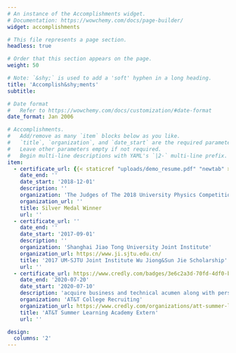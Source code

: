 ```yaml
---
# An instance of the Accomplishments widget.
# Documentation: https://wowchemy.com/docs/page-builder/
widget: accomplishments

# This file represents a page section.
headless: true

# Order that this section appears on the page.
weight: 50

# Note: `&shy;` is used to add a 'soft' hyphen in a long heading.
title: 'Accomplish&shy;ments'
subtitle:

# Date format
#   Refer to https://wowchemy.com/docs/customization/#date-format
date_format: Jan 2006

# Accomplishments.
#   Add/remove as many `item` blocks below as you like.
#   `title`, `organization`, and `date_start` are the required parameters.
#   Leave other parameters empty if not required.
#   Begin multi-line descriptions with YAML's `|2-` multi-line prefix.
item:
  - certificate_url: {{< staticref "uploads/demo_resume.pdf" "newtab" >}}{{< /staticref >}}
    date_end: ''
    date_start: '2018-12-01'
    description: ''
    organization: 'The Judges of The 2018 University Physics Competition'
    organization_url: ''
    title: Silver Medal Winner
    url: ''
  - certificate_url: ''
    date_end: ''
    date_start: '2017-09-01'
    description: ''
    organization: 'Shanghai Jiao Tong University Joint Institute'
    organization_url: https://www.ji.sjtu.edu.cn/
    title: '2017 UM-SJTU Joint Institute Wu Jiong&Sun Jie Scholarship'
    url: ''
  - certificate_url: https://www.credly.com/badges/3e6c2a3d-70fd-4df0-b5c7-1c4b909b4a68
    date_end: '2020-07-20'
    date_start: '2020-07-10'
    description: 'acquire business and technical acumen along with personal growth and professional development'
    organization: 'AT&T College Recruiting'
    organization_url: https://www.credly.com/organizations/att-summer-learning-academy/badges
    title: 'AT&T Summer Learning Academy Extern'
    url: ''

design:
  columns: '2'
---
```

